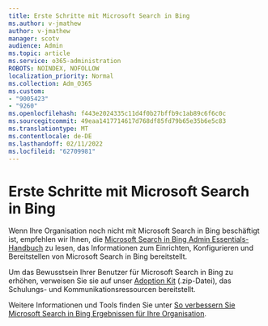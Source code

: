 ```yaml
---
title: Erste Schritte mit Microsoft Search in Bing
ms.author: v-jmathew
author: v-jmathew
manager: scotv
audience: Admin
ms.topic: article
ms.service: o365-administration
ROBOTS: NOINDEX, NOFOLLOW
localization_priority: Normal
ms.collection: Adm_O365
ms.custom:
- "9005423"
- "9260"
ms.openlocfilehash: f443e2024335c11d4f0b27bffb9c1ab89c6f6c0c
ms.sourcegitcommit: 49eaa1417714617d768df85fd79b65e35b6e5c83
ms.translationtype: MT
ms.contentlocale: de-DE
ms.lasthandoff: 02/11/2022
ms.locfileid: "62709981"
---
```

# <a name="get-started-with-microsoft-search-in-bing"></a>Erste Schritte mit Microsoft Search in Bing

Wenn Ihre Organisation noch nicht mit Microsoft Search in Bing beschäftigt ist, empfehlen wir Ihnen, die [Microsoft Search in Bing Admin Essentials-Handbuch](https://go.microsoft.com/fwlink/p/?linkid=2127979) zu lesen, das Informationen zum Einrichten, Konfigurieren und Bereitstellen von Microsoft Search in Bing bereitstellt.

Um das Bewusstsein Ihrer Benutzer für Microsoft Search in Bing zu erhöhen, verweisen Sie sie auf unser [Adoption Kit](https://go.microsoft.com/fwlink/p/?LinkID=2114710) (.zip-Datei), das Schulungs- und Kommunikationsressourcen bereitstellt.

Weitere Informationen und Tools finden Sie unter [So verbessern Sie Microsoft Search in Bing Ergebnissen für Ihre Organisation](https://go.microsoft.com/fwlink/?linkid=2152022).
